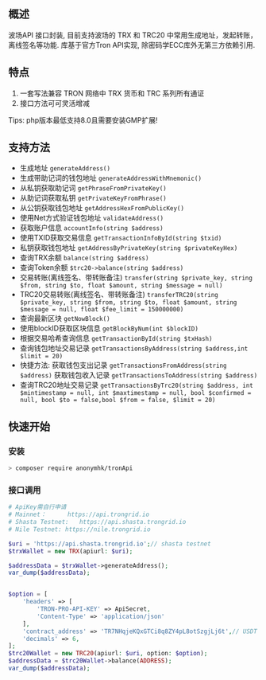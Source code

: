 ## 概述
波场API 接口封装, 目前支持波场的 TRX 和 TRC20 中常用生成地址，发起转账，离线签名等功能.
库基于官方Tron API实现, 除密码学ECC库外无第三方依赖引用.

## 特点

1. 一套写法兼容 TRON 网络中 TRX 货币和 TRC 系列所有通证
1. 接口方法可可灵活增减

Tips:  php版本最低支持8.0且需要安装GMP扩展!

## 支持方法

- 生成地址 `generateAddress()`
- 生成带助记词的钱包地址 `generateAddressWithMnemonic()`
- 从私钥获取助记词 `getPhraseFromPrivateKey()`
- 从助记词获取私钥 `getPrivateKeyFromPhrase()`
- 从公钥获取钱包地址 `getAddressHexFromPublicKey()`
- 使用Net方式验证钱包地址 `validateAddress()`
- 获取账户信息 `accountInfo(string $address)`
- 使用TXID获取交易信息 `getTransactionInfoById(string $txid)`
- 私钥获取钱包地址 `getAddressByPrivateKey(string $privateKeyHex)`
- 查询TRX余额 `balance(string $address)`
- 查询Token余额 `$trc20->balance(string $address)`
- 交易转账(离线签名、带转账备注) `transfer(string $private_key, string $from, string $to, float $amount, string $message = null)`
- TRC20交易转账(离线签名、带转账备注) `transferTRC20(string $private_key, string $from, string $to, float $amount, string $message = null, float $fee_limit = 150000000)`
- 查询最新区块 `getNowBlock()`
- 使用blockID获取区块信息 `getBlockByNum(int $blockID)`
- 根据交易哈希查询信息 `getTransactionById(string $txHash)`
- 查询钱包地址交易记录 `getTransactionsByAddress(string $address,int $limit = 20)`
- 快捷方法:  获取钱包支出记录 `getTransactionsFromAddress(string $address)` 获取钱包收入记录 `getTransactionsToAddress(string $address)`
- 查询TRC20地址交易记录 `getTransactionsByTrc20(string $address, int $mintimestamp = null, int $maxtimestamp = null, bool $confirmed = null, bool $to = false,bool $from = false, $limit = 20)`

## 快速开始

### 安装

```bash
> composer require anonymhk/tronApi
```

### 接口调用

``` php
# ApiKey需自行申请
# Mainnet：		https://api.trongrid.io
# Shasta Testnet:	https://api.shasta.trongrid.io
# Nile Testnet:	https://nile.trongrid.io

$uri = 'https://api.shasta.trongrid.io';// shasta testnet
$trxWallet = new TRX(apiurl: $uri);

$addressData = $trxWallet->generateAddress();
var_dump($addressData);


$option = [
	'headers' => [
        'TRON-PRO-API-KEY' => ApiSecret,
        'Content-Type' => 'application/json'
    ],
    'contract_address' => 'TR7NHqjeKQxGTCi8q8ZY4pL8otSzgjLj6t',// USDT TRC20
    'decimals' => 6,
];
$trc20Wallet = new TRC20(apiurl: $uri, option: $option);
$addressData = $trc20Wallet->balance(ADDRESS);
var_dump($addressData);

```


